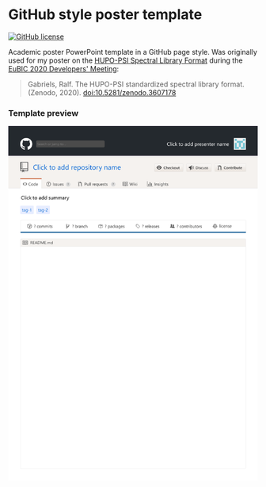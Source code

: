 # GitHub style poster template
[![GitHub license](https://img.shields.io/github/license/RalfG/github_style_poster_template?style=flat-square)](https://github.com/RalfG/github_style_poster_template/blob/master/LICENSE)

Academic poster PowerPoint template in a GitHub page style. Was originally used for my
poster on the
[HUPO-PSI Spectral Library Format](https://github.com/HUPO-PSI/SpectralLibraryFormat)
during the
[EuBIC 2020 Developers' Meeting](https://eubic-ms.org/events/2020-developers-meeting/):

>Gabriels, Ralf. The HUPO-PSI standardized spectral library format. (Zenodo, 2020). [doi:10.5281/zenodo.3607178](https://http://doi.org/10.5281/zenodo.3607178)

### Template preview
![preview](github_style_poster_template_preview.png)